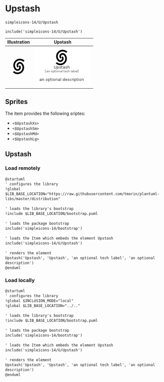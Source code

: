 # Upstash


```text
simpleicons-14/U/Upstash
```

```text
include('simpleicons-14/U/Upstash')
```



| Illustration | Upstash |
| :---: | :---: |
| ![illustration for Illustration](../../simpleicons-14/U/Upstash.png) | ![illustration for Upstash](../../simpleicons-14/U/Upstash.Local.png) |



## Sprites
The item provides the following sriptes:

- `<$UpstashXs>`
- `<$UpstashSm>`
- `<$UpstashMd>`
- `<$UpstashLg>`





## Upstash

### Load remotely
```plantuml
@startuml
' configures the library
!global $LIB_BASE_LOCATION="https://raw.githubusercontent.com/tmorin/plantuml-libs/master/distribution"

' loads the library's bootstrap
!include $LIB_BASE_LOCATION/bootstrap.puml

' loads the package bootstrap
include('simpleicons-14/bootstrap')

' loads the Item which embeds the element Upstash
include('simpleicons-14/U/Upstash')

' renders the element
Upstash('Upstash', 'Upstash', 'an optional tech label', 'an optional description')
@enduml
```

### Load locally
```plantuml
@startuml
' configures the library
!global $INCLUSION_MODE="local"
!global $LIB_BASE_LOCATION="../.."

' loads the library's bootstrap
!include $LIB_BASE_LOCATION/bootstrap.puml

' loads the package bootstrap
include('simpleicons-14/bootstrap')

' loads the Item which embeds the element Upstash
include('simpleicons-14/U/Upstash')

' renders the element
Upstash('Upstash', 'Upstash', 'an optional tech label', 'an optional description')
@enduml
```

